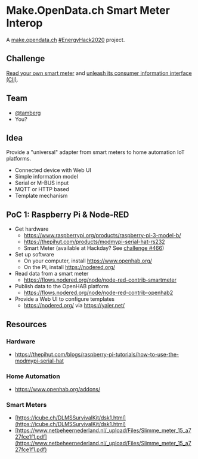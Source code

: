 # Make.OpenData.ch Smart Meter Interop
A [make.opendata.ch](https://make.opendata.ch/) [#EnergyHack2020](https://twitter.com/hashtag/energyhack2020) project.

## Challenge
[Read your own smart meter](https://hack.opendata.ch/project/466) and [unleash its consumer information interface (CII)](https://hack.opendata.ch/project/582).

## Team
* [@tamberg](https://twitter.com/tamberg)
* You?

## Idea
Provide a "universal" adapter from smart meters to home automation IoT platforms.

* Connected device with Web UI
* Simple information model
* Serial or M-BUS input
* MQTT or HTTP based
* Template mechanism

## PoC 1: Raspberry Pi & Node-RED
* Get hardware
    * https://www.raspberrypi.org/products/raspberry-pi-3-model-b/
    * https://thepihut.com/products/modmypi-serial-hat-rs232
    * Smart Meter (available at Hackday? See [challenge #466](https://hack.opendata.ch/project/466))
* Set up software
    * On your computer, install https://www.openhab.org/
    * On the Pi, install https://nodered.org/
* Read data from a smart meter
    * https://flows.nodered.org/node/node-red-contrib-smartmeter
* Publish data to the OpenHAB platform
    * https://flows.nodered.org/node/node-red-contrib-openhab2
* Provide a Web UI to configure templates
    * https://nodered.org/ via https://yaler.net/

## Resources
### Hardware
* https://thepihut.com/blogs/raspberry-pi-tutorials/how-to-use-the-modmypi-serial-hat

### Home Automation
* https://www.openhab.org/addons/

### Smart Meters
* [https://icube.ch/DLMSSurvivalKit/dsk1.html](https://icube.ch/DLMSSurvivalKit/dsk1.html)
* [https://www.netbeheernederland.nl/_upload/Files/Slimme_meter_15_a727fce1f1.pdf](https://www.netbeheernederland.nl/_upload/Files/Slimme_meter_15_a727fce1f1.pdf)
